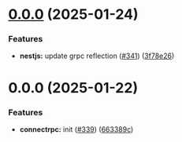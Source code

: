 

# [0.0.0](https://github.com/atls/nestjs/compare/@atls/nestjs-connectrpc-errors@0.0.0...@atls/nestjs-connectrpc-errors@0.0.0) (2025-01-24)


### Features


* **nestjs:** update grpc reflection ([#341](https://github.com/atls/nestjs/issues/341)) ([3f78e26](https://github.com/atls/nestjs/commit/3f78e26340b9ba64eab425160e8cea7ba83a3538))



# 0.0.0 (2025-01-22)

### Features

- **connectrpc:** init ([#339](https://github.com/atls/nestjs/issues/339)) ([663389c](https://github.com/atls/nestjs/commit/663389cd20156a9c10e93d6dbb8326bf8dcac781))
